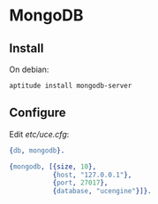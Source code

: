 # MongoDB

## Install

On debian:

    aptitude install mongodb-server

## Configure

Edit *etc/uce.cfg*:

```erlang
{db, mongodb}.

{mongodb, [{size, 10},
           {host, "127.0.0.1"},
           {port, 27017},
           {database, "ucengine"}]}.
```
